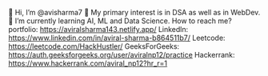 👋 Hi, I’m @avisharma7
👀 My primary interest is in DSA as well as in WebDev.
🌱 I’m currently learning AI, ML and Data Science.
How to reach me?
portfolio: https://aviralsharma143.netlify.app/
Linkedln: https://www.linkedin.com/in/aviral-sharma-b864511b7/
Leetcode: https://leetcode.com/HackHustler/
GeeksForGeeks: https://auth.geeksforgeeks.org/user/aviralnp12/practice
Hackerrank: https://www.hackerrank.com/aviral_np12?hr_r=1

